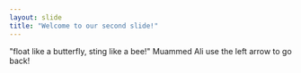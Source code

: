 ```yaml
---
layout: slide
title: "Welcome to our second slide!"
---
```

"float like a butterfly, sting like a bee!" Muammed Ali
use the left arrow to go back! 
